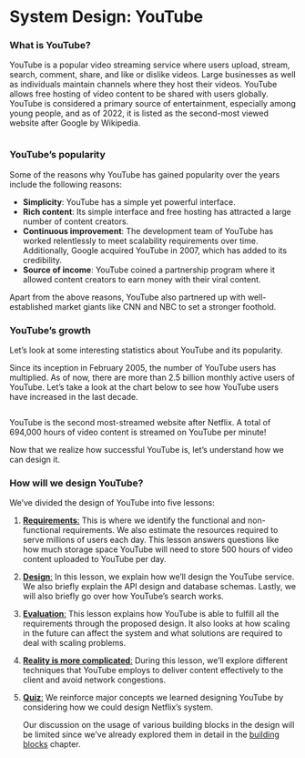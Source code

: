 # System Design: YouTube

### What is YouTube? <a href="#what-is-youtube-0" id="what-is-youtube-0"></a>

YouTube is a popular video streaming service where users upload, stream, search, comment, share, and like or dislike videos. Large businesses as well as individuals maintain channels where they host their videos. YouTube allows free hosting of video content to be shared with users globally. YouTube is considered a primary source of entertainment, especially among young people, and as of 2022, it is listed as the second-most viewed website after Google by Wikipedia.

<figure><img src="https://kuweiguge.github.io/Grokking-Modern-System-Design-Interview-Gitbook/.gitbook/assets/Screenshot 2023-09-03 at 3.16.22 AM.png" alt=""><figcaption></figcaption></figure>

### YouTube’s popularity <a href="#youtubes-popularity-0" id="youtubes-popularity-0"></a>

Some of the reasons why YouTube has gained popularity over the years include the following reasons:

* **Simplicity**: YouTube has a simple yet powerful interface.
* **Rich content**: Its simple interface and free hosting has attracted a large number of content creators.
* **Continuous improvement**: The development team of YouTube has worked relentlessly to meet scalability requirements over time. Additionally, Google acquired YouTube in 2007, which has added to its credibility.
* **Source of income**: YouTube coined a partnership program where it allowed content creators to earn money with their viral content.

Apart from the above reasons, YouTube also partnered up with well-established market giants like CNN and NBC to set a stronger foothold.

### YouTube’s growth <a href="#youtubes-growth-1" id="youtubes-growth-1"></a>

Let’s look at some interesting statistics about YouTube and its popularity.

Since its inception in February 2005, the number of YouTube users has multiplied. As of now, there are more than 2.5 billion monthly active users of YouTube. Let’s take a look at the chart below to see how YouTube users have increased in the last decade.

<figure><img src="https://kuweiguge.github.io/Grokking-Modern-System-Design-Interview-Gitbook/.gitbook/assets/Screenshot 2023-09-03 at 3.16.52 AM.png" alt=""><figcaption></figcaption></figure>

YouTube is the second most-streamed website after Netflix. A total of 694,000 hours of video content is streamed on YouTube per minute!

Now that we realize how successful YouTube is, let’s understand how we can design it.

### How will we design YouTube? <a href="#how-will-we-design-youtube-0" id="how-will-we-design-youtube-0"></a>

We’ve divided the design of YouTube into five lessons:

1. [**Requirements**:](requirements-of-youtubes-design.md) This is where we identify the functional and non-functional requirements. We also estimate the resources required to serve millions of users each day. This lesson answers questions like how much storage space YouTube will need to store 500 hours of video content uploaded to YouTube per day.
2. [**Design**:](design-of-youtube.md) In this lesson, we explain how we’ll design the YouTube service. We also briefly explain the API design and database schemas. Lastly, we will also briefly go over how YouTube’s search works.
3. [**Evaluation**:](evaluation-of-youtubes-design.md) This lesson explains how YouTube is able to fulfill all the requirements through the proposed design. It also looks at how scaling in the future can affect the system and what solutions are required to deal with scaling problems.
4. [**Reality is more complicated**:](the-reality-is-more-complicated.md) During this lesson, we’ll explore different techniques that YouTube employs to deliver content effectively to the client and avoid network congestions.
5.  [**Quiz**:](quiz-on-youtubes-design.md) We reinforce major concepts we learned designing YouTube by considering how we could design Netflix’s system.

    Our discussion on the usage of various building blocks in the design will be limited since we’ve already explored them in detail in the [building blocks](https://www.educative.io/collection/page/10370001/4941429335392256/6061247618875392) chapter.
